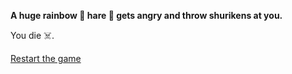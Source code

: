 **A huge rainbow 🌈 hare 🐰 gets angry and throw shurikens at you.**

You die ☠️.

[Restart the game](../begin-journey.md) 
